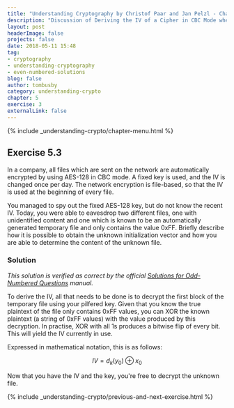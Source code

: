 ```yaml
---
title: "Understanding Cryptography by Christof Paar and Jan Pelzl - Chapter 5 Solutions - Ex5.3"
description: "Discussion of Deriving the IV of a Cipher in CBC Mode where Key is Known"
layout: post
headerImage: false
projects: false
date: 2018-05-11 15:48
tag:
- cryptography
- understanding-cryptography
- even-numbered-solutions
blog: false
author: tombusby
category: understanding-crypto
chapter: 5
exercise: 3
externalLink: false
---
```


{% include _understanding-crypto/chapter-menu.html %}

## Exercise 5.3

In a company, all files which are sent on the network are automatically encrypted by using AES-128 in CBC mode. A fixed key is used, and the IV is changed once per day. The network encryption is file-based, so that the IV is used at the beginning of every file.

You managed to spy out the fixed AES-128 key, but do not know the recent IV. Today, you were able to eavesdrop two different files, one with unidentified content and one which is known to be an automatically generated temporary file and only contains the value 0xFF. Briefly describe how it is possible to obtain the unknown initialization vector and how you are able to determine the content of the unknown file.

### Solution

*This solution is verified as correct by the official [Solutions for Odd-Numbered Questions](http://wiki.crypto.rub.de/Buch/en/download/Understanding_Cryptography_Odd_Solutions.pdf) manual.*

To derive the IV, all that needs to be done is to decrypt the first block of the temporary file using your pilfered key. Given that you know the true plaintext of the file only contains 0xFF values, you can XOR the known plaintext (a string of 0xFF values) with the value produced by this decryption. In practise, XOR with all 1s produces a bitwise flip of every bit. This will yield the IV currently in use.

Expressed in mathematical notation, this is as follows:

$$ IV = d_k(y_0) \oplus x_0 $$

Now that you have the IV and the key, you're free to decrypt the unknown file.

{% include _understanding-crypto/previous-and-next-exercise.html %}
